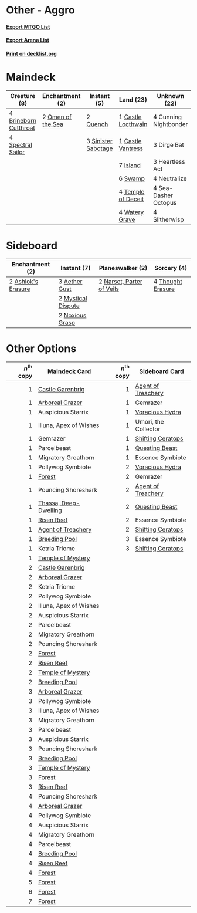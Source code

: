 # Other - Aggro

#### [Export MTGO List](../collection/Other%20-%20Aggro/Other%20-%20Aggro.txt)
#### [Export Arena List](../collection/Other%20-%20Aggro/Other%20-%20Aggro_arena.txt)
#### [Print on decklist.org](http://decklist.org/?deckmain=4%09Brineborn%20Cutthroat%0A1%09Castle%20Locthwain%0A1%09Castle%20Vantress%0A4%09Cunning%20Nightbonder%0A3%09Dirge%20Bat%0A3%09Heartless%20Act%0A7%09Island%0A4%09Neutralize%0A2%09Omen%20of%20the%20Sea%0A2%09Quench%0A4%09Sea-Dasher%20Octopus%0A3%09Sinister%20Sabotage%0A4%09Slitherwisp%0A4%09Spectral%20Sailor%0A6%09Swamp%0A4%09Temple%20of%20Deceit%0A4%09Watery%20Grave&deckside=3%09Aether%20Gust%0A2%09Ashiok's%20Erasure%0A2%09Mystical%20Dispute%0A2%09Narset,%20Parter%20of%20Veils%0A2%09Noxious%20Grasp%0A4%09Thought%20Erasure)
# Maindeck

|                                          Creature (8)                                          |                                      Enchantment (2)                                       |                                         Instant (5)                                          |                                          Land (23)                                          |    Unknown (22)     |
|------------------------------------------------------------------------------------------------|--------------------------------------------------------------------------------------------|----------------------------------------------------------------------------------------------|---------------------------------------------------------------------------------------------|---------------------|
|4 [Brineborn Cutthroat](http://gatherer.wizards.com/Pages/Card/Details.aspx?multiverseid=466804)|2 [Omen of the Sea](http://gatherer.wizards.com/Pages/Card/Details.aspx?multiverseid=476309)|2 [Quench](http://gatherer.wizards.com/Pages/Card/Details.aspx?multiverseid=457192)           |1 [Castle Locthwain](http://gatherer.wizards.com/Pages/Card/Details.aspx?multiverseid=473203)|4 Cunning Nightbonder|
|4 [Spectral Sailor](http://gatherer.wizards.com/Pages/Card/Details.aspx?multiverseid=466830)    |                                                                                            |3 [Sinister Sabotage](http://gatherer.wizards.com/Pages/Card/Details.aspx?multiverseid=452804)|1 [Castle Vantress](http://gatherer.wizards.com/Pages/Card/Details.aspx?multiverseid=473204) |3 Dirge Bat          |
|                                                                                                |                                                                                            |                                                                                              |7 [Island](http://gatherer.wizards.com/Pages/Card/Details.aspx?multiverseid=439857)          |3 Heartless Act      |
|                                                                                                |                                                                                            |                                                                                              |6 [Swamp](http://gatherer.wizards.com/Pages/Card/Details.aspx?multiverseid=439858)           |4 Neutralize         |
|                                                                                                |                                                                                            |                                                                                              |4 [Temple of Deceit](http://gatherer.wizards.com/Pages/Card/Details.aspx?multiverseid=373734)|4 Sea-Dasher Octopus |
|                                                                                                |                                                                                            |                                                                                              |4 [Watery Grave](http://gatherer.wizards.com/Pages/Card/Details.aspx?multiverseid=405114)    |4 Slitherwisp        |


# Sideboard

|                                       Enchantment (2)                                       |                                         Instant (7)                                         |                                          Planeswalker (2)                                          |                                        Sorcery (4)                                         |
|---------------------------------------------------------------------------------------------|---------------------------------------------------------------------------------------------|----------------------------------------------------------------------------------------------------|--------------------------------------------------------------------------------------------|
|2 [Ashiok's Erasure](http://gatherer.wizards.com/Pages/Card/Details.aspx?multiverseid=476294)|3 [Aether Gust](http://gatherer.wizards.com/Pages/Card/Details.aspx?multiverseid=466796)     |2 [Narset, Parter of Veils](http://gatherer.wizards.com/Pages/Card/Details.aspx?multiverseid=460988)|4 [Thought Erasure](http://gatherer.wizards.com/Pages/Card/Details.aspx?multiverseid=452956)|
|                                                                                             |2 [Mystical Dispute](http://gatherer.wizards.com/Pages/Card/Details.aspx?multiverseid=473020)|                                                                                                    |                                                                                            |
|                                                                                             |2 [Noxious Grasp](http://gatherer.wizards.com/Pages/Card/Details.aspx?multiverseid=466864)   |                                                                                                    |                                                                                            |


# Other Options

|*n*<sup>th</sup> copy|                                         Maindeck Card                                          |*n*<sup>th</sup> copy|                                       Sideboard Card                                        |
|--------------------:|------------------------------------------------------------------------------------------------|--------------------:|---------------------------------------------------------------------------------------------|
|                    1|[Castle Garenbrig](http://gatherer.wizards.com/Pages/Card/Details.aspx?multiverseid=473202)     |                    1|[Agent of Treachery](http://gatherer.wizards.com/Pages/Card/Details.aspx?multiverseid=466797)|
|                    1|[Arboreal Grazer](http://gatherer.wizards.com/Pages/Card/Details.aspx?multiverseid=461076)      |                    1|Gemrazer                                                                                     |
|                    1|Auspicious Starrix                                                                              |                    1|[Voracious Hydra](http://gatherer.wizards.com/Pages/Card/Details.aspx?multiverseid=466954)   |
|                    1|Illuna, Apex of Wishes                                                                          |                    1|Umori, the Collector                                                                         |
|                    1|Gemrazer                                                                                        |                    1|[Shifting Ceratops](http://gatherer.wizards.com/Pages/Card/Details.aspx?multiverseid=466948) |
|                    1|Parcelbeast                                                                                     |                    1|[Questing Beast](http://gatherer.wizards.com/Pages/Card/Details.aspx?multiverseid=473133)    |
|                    1|Migratory Greathorn                                                                             |                    1|Essence Symbiote                                                                             |
|                    1|Pollywog Symbiote                                                                               |                    2|[Voracious Hydra](http://gatherer.wizards.com/Pages/Card/Details.aspx?multiverseid=466954)   |
|                    1|[Forest](http://gatherer.wizards.com/Pages/Card/Details.aspx?multiverseid=439860)               |                    2|Gemrazer                                                                                     |
|                    1|Pouncing Shoreshark                                                                             |                    2|[Agent of Treachery](http://gatherer.wizards.com/Pages/Card/Details.aspx?multiverseid=466797)|
|                    1|[Thassa, Deep-Dwelling](http://gatherer.wizards.com/Pages/Card/Details.aspx?multiverseid=476322)|                    2|[Questing Beast](http://gatherer.wizards.com/Pages/Card/Details.aspx?multiverseid=473133)    |
|                    1|[Risen Reef](http://gatherer.wizards.com/Pages/Card/Details.aspx?multiverseid=466971)           |                    2|Essence Symbiote                                                                             |
|                    1|[Agent of Treachery](http://gatherer.wizards.com/Pages/Card/Details.aspx?multiverseid=466797)   |                    2|[Shifting Ceratops](http://gatherer.wizards.com/Pages/Card/Details.aspx?multiverseid=466948) |
|                    1|[Breeding Pool](http://gatherer.wizards.com/Pages/Card/Details.aspx?multiverseid=97088)         |                    3|Essence Symbiote                                                                             |
|                    1|Ketria Triome                                                                                   |                    3|[Shifting Ceratops](http://gatherer.wizards.com/Pages/Card/Details.aspx?multiverseid=466948) |
|                    1|[Temple of Mystery](http://gatherer.wizards.com/Pages/Card/Details.aspx?multiverseid=373571)    |                     |                                                                                             |
|                    2|[Castle Garenbrig](http://gatherer.wizards.com/Pages/Card/Details.aspx?multiverseid=473202)     |                     |                                                                                             |
|                    2|[Arboreal Grazer](http://gatherer.wizards.com/Pages/Card/Details.aspx?multiverseid=461076)      |                     |                                                                                             |
|                    2|Ketria Triome                                                                                   |                     |                                                                                             |
|                    2|Pollywog Symbiote                                                                               |                     |                                                                                             |
|                    2|Illuna, Apex of Wishes                                                                          |                     |                                                                                             |
|                    2|Auspicious Starrix                                                                              |                     |                                                                                             |
|                    2|Parcelbeast                                                                                     |                     |                                                                                             |
|                    2|Migratory Greathorn                                                                             |                     |                                                                                             |
|                    2|Pouncing Shoreshark                                                                             |                     |                                                                                             |
|                    2|[Forest](http://gatherer.wizards.com/Pages/Card/Details.aspx?multiverseid=439860)               |                     |                                                                                             |
|                    2|[Risen Reef](http://gatherer.wizards.com/Pages/Card/Details.aspx?multiverseid=466971)           |                     |                                                                                             |
|                    2|[Temple of Mystery](http://gatherer.wizards.com/Pages/Card/Details.aspx?multiverseid=373571)    |                     |                                                                                             |
|                    2|[Breeding Pool](http://gatherer.wizards.com/Pages/Card/Details.aspx?multiverseid=97088)         |                     |                                                                                             |
|                    3|[Arboreal Grazer](http://gatherer.wizards.com/Pages/Card/Details.aspx?multiverseid=461076)      |                     |                                                                                             |
|                    3|Pollywog Symbiote                                                                               |                     |                                                                                             |
|                    3|Illuna, Apex of Wishes                                                                          |                     |                                                                                             |
|                    3|Migratory Greathorn                                                                             |                     |                                                                                             |
|                    3|Parcelbeast                                                                                     |                     |                                                                                             |
|                    3|Auspicious Starrix                                                                              |                     |                                                                                             |
|                    3|Pouncing Shoreshark                                                                             |                     |                                                                                             |
|                    3|[Breeding Pool](http://gatherer.wizards.com/Pages/Card/Details.aspx?multiverseid=97088)         |                     |                                                                                             |
|                    3|[Temple of Mystery](http://gatherer.wizards.com/Pages/Card/Details.aspx?multiverseid=373571)    |                     |                                                                                             |
|                    3|[Forest](http://gatherer.wizards.com/Pages/Card/Details.aspx?multiverseid=439860)               |                     |                                                                                             |
|                    3|[Risen Reef](http://gatherer.wizards.com/Pages/Card/Details.aspx?multiverseid=466971)           |                     |                                                                                             |
|                    4|Pouncing Shoreshark                                                                             |                     |                                                                                             |
|                    4|[Arboreal Grazer](http://gatherer.wizards.com/Pages/Card/Details.aspx?multiverseid=461076)      |                     |                                                                                             |
|                    4|Pollywog Symbiote                                                                               |                     |                                                                                             |
|                    4|Auspicious Starrix                                                                              |                     |                                                                                             |
|                    4|Migratory Greathorn                                                                             |                     |                                                                                             |
|                    4|Parcelbeast                                                                                     |                     |                                                                                             |
|                    4|[Breeding Pool](http://gatherer.wizards.com/Pages/Card/Details.aspx?multiverseid=97088)         |                     |                                                                                             |
|                    4|[Risen Reef](http://gatherer.wizards.com/Pages/Card/Details.aspx?multiverseid=466971)           |                     |                                                                                             |
|                    4|[Forest](http://gatherer.wizards.com/Pages/Card/Details.aspx?multiverseid=439860)               |                     |                                                                                             |
|                    5|[Forest](http://gatherer.wizards.com/Pages/Card/Details.aspx?multiverseid=439860)               |                     |                                                                                             |
|                    6|[Forest](http://gatherer.wizards.com/Pages/Card/Details.aspx?multiverseid=439860)               |                     |                                                                                             |
|                    7|[Forest](http://gatherer.wizards.com/Pages/Card/Details.aspx?multiverseid=439860)               |                     |                                                                                             |


